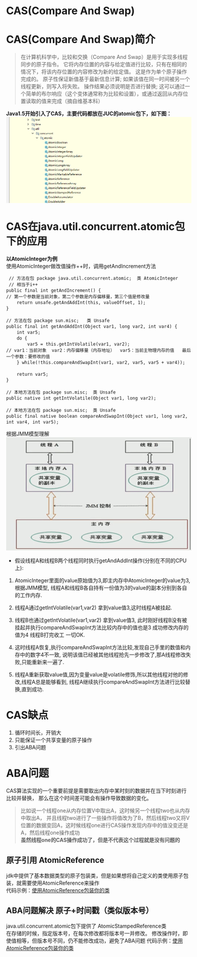 # CAS(Compare And Swap)
# CAS(Compare And Swap)简介
 > 在计算机科学中，比较和交换（Compare And Swap）是用于实现多线程同步的原子指令。 
 它将内存位置的内容与给定值进行比较，只有在相同的情况下，将该内存位置的内容修改为新的给定值。 
 这是作为单个原子操作完成的。 原子性保证新值基于最新信息计算; 如果该值在同一时间被另一个线程更新，则写入将失败。 
 操作结果必须说明是否进行替换; 这可以通过一个简单的布尔响应（这个变体通常称为比较和设置），或通过返回从内存位置读取的值来完成（摘自维基本科）

**Java1.5开始引入了CAS，主要代码都放在JUC的atomic包下，如下图：**
![Alt](img/juc下atomic的CAS.png)     
   
# CAS在java.util.concurrent.atomic包下的应用
**以AtomicInteger为例**    
使用AtomicInteger做改值操作++时，调用getAndIncrement方法
``` 
 // 方法在包 package java.util.concurrent.atomic;  类 AtomicInteger
 // 相当于i++
public final int getAndIncrement() {
// 第一个参数是当前对象，第二个参数是内存偏移量，第三个值是修改量
    return unsafe.getAndAddInt(this, valueOffset, 1);
}

// 方法在包 package sun.misc;   类 Unsafe  
public final int getAndAddInt(Object var1, long var2, int var4) {
    int var5;
    do {
        var5 = this.getIntVolatile(var1, var2);
// var1：当前对象  var2：内存偏移量（内存地址）  var5：当前主物理内存的值   最后一个参数：要修改的值
    } while(!this.compareAndSwapInt(var1, var2, var5, var5 + var4));

    return var5;
}

// 本地方法在包 package sun.misc;  类 Unsafe
public native int getIntVolatile(Object var1, long var2);

// 本地方法在包 package sun.misc;  类 Unsafe  
public final native boolean compareAndSwapInt(Object var1, long var2, int var4, int var5);
```

根据JMM模型理解   
![Alt](../volatile和JMM/img/JMM内存模型.png) 
- 假设线程A和线程B两个线程同时执行getAndAddInt操作(分别在不同的CPU上):
   
1. AtomicInteger里面的value原始值为3,即主内存中AtomicInteger的value为3,根据JMM模型,
线程A和线程B各自持有一份值为3的value的副本分别到各自的工作内存.

2. 线程A通过getIntVolatile(var1,var2) 拿到value值3,这时线程A被挂起.

3. 线程B也通过getIntVolatile(var1,var2) 拿到value值3,
此时刚好线程B没有被挂起并执行compareAndSwapInt方法比较内存中的值也是3 成功修改内存的值为4 线程B打完收工 一切OK.

4. 这时线程A恢复,执行compareAndSwapInt方法比较,发现自己手里的数值和内存中的数字4不一致,
说明该值已经被其他线程抢先一步修改了,那A线程修改失败,只能重新来一遍了.

5. 线程A重新获取value值,因为变量value是volatile修饰,所以其他线程对他的修改,线程A总是能够看到,
线程A继续执行compareAndSwapInt方法进行比较替换,直到成功.

# CAS缺点
1. 循环时间长，开销大
2. 只能保证一个共享变量的原子操作
3. 引出ABA问题

# ABA问题
CAS算法实现的一个重要前提是需要取出内存中某时刻的数据并在当下时刻进行比较并替换，
那么在这个时间差可能会有操作导致数据的变化。

> 比如说一个线程one从内存位置V中取出A，这时候另一个线程two也从内存中取出A，
并且线程two进行了一些操作将值改为了B，然后线程two又将V位置的数据变回A，这时候线程one进行CAS操作发现内存中的值没变还是A，然后线程one操作成功             
**虽然线程one的CAS操作成功了，但是不代表这个过程就是没有问题的**

## 原子引用 AtomicReference
jdk中提供了基本数据类型的原子包装类，但是如果想将自己定义的类使用原子包装，就需要使用AtomicReference来操作      
代码示例：[使用AtomicReference包装你的类](https://github.com/Hu-enhui/study-code/blob/master/src/main/java/fun/enhui/interview/AtomicReferenceDemo.java)

## ABA问题解决    原子+时间戳（类似版本号）
java.util.concurrent.atomic包下提供了  AtomicStampedReference类       
在存储的时候，指定版本号，在每次修改都将版本号一并修改。
修改操作时，即使值相等，但版本号不同，仍不能修改成功，避免了ABA问题
代码示例：[使用AtomicReference包装你的类](https://github.com/Hu-enhui/study-code/blob/master/src/main/java/fun/enhui/interview/ABADemo.java)
